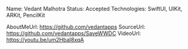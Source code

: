 Name: Vedant Malhotra
Status: Accepted
Technologies: SwiftUI, UIKit, ARKit, PencilKit

AboutMeUrl: https://github.com/vedantapps
SourceUrl: https://github.com/vedantapps/SaveWWDC
VideoUrl: https://youtu.be/um2HbaI8xqA

<!---
EXAMPLE
Name: John Appleseed
Status: Submitted <or> Winner <or> Distinguished <or> Rejected
Technologies: SwiftUI, RealityKit, CoreGraphic

AboutMeUrl: https://linkedin.com/in/johnappleseed
SourceUrl: https://github.com/johnappleseed/wwdc2025
VideoUrl: https://youtu.be/ABCDE123456
-->
